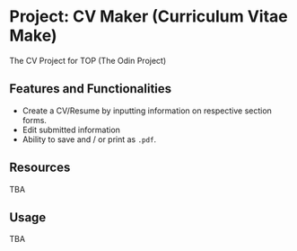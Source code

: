 # Project: CV Maker (Curriculum Vitae Make)
The CV Project for TOP (The Odin Project)

## Features and Functionalities
* Create a CV/Resume by inputting information on respective section forms.
* Edit submitted information
* Ability to save and / or print as `.pdf`.

## Resources
TBA

## Usage
TBA



